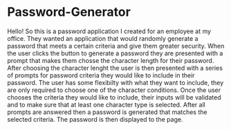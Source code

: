 # Password-Generator
Hello! So this is a password application I created for an employee at my office. They wanted an application that would randomly generate a password that meets a certain criteria and give them greater security. When the user clicks the button to generate a password they are presented with a prompt that makes them chosse the character length for their password. After choosing the character lenght the user is then presented with a series of prompts for password criteria they would like to include in their password. The user has some flexibilty with what they want to include, they are only required to choose one of the character conditions. Once the user chooses the criteria they would like to include, their inputs will be validated and to make sure that at least one character type is selected. After all prompts are answered then a password is generated that matches the selected criteria. The password is then displayed to the page.
